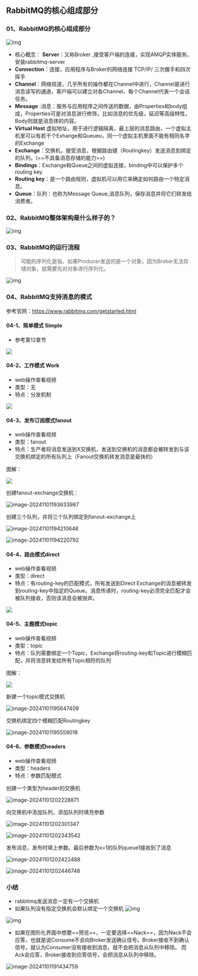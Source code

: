 ## RabbitMQ的核心组成部分

### 01、RabbitMQ的核心组成部分

![img](./assets/14.RabbitMQ的核心组成部分/kuangstudy62a1f9e3-027d-408a-8fb4-a176bd184d23.png)

- 核心概念：
  **Server**：又称Broker ,接受客户端的连接，实现AMQP实体服务。 安装rabbitmq-server
- **Connection**：连接，应用程序与Broker的网络连接 TCP/IP/ 三次握手和四次挥手
- **Channel**：网络信道，几乎所有的操作都在Channel中进行，Channel是进行消息读写的通道，客户端可以建立对各Channel，每个Channel代表一个会话任务。
- **Message** :消息：服务与应用程序之间传送的数据，由Properties和body组成，Properties可是对消息进行修饰，比如消息的优先级，延迟等高级特性，Body则就是消息体的内容。
- **Virtual Host** 虚拟地址，用于进行逻辑隔离，最上层的消息路由，一个虚拟主机里可以有若干个Exhange和Queueu，同一个虚拟主机里面不能有相同名字的Exchange
- **Exchange**：交换机，接受消息，根据路由键（Routingkey）发送消息到绑定的队列。(==不具备消息存储的能力==)
- **Bindings**：Exchange和Queue之间的虚拟连接，binding中可以保护多个routing key.
- **Routing key**：是一个路由规则，虚拟机可以用它来确定如何路由一个特定消息。
- **Queue**：队列：也称为Message Queue,消息队列，保存消息并将它们转发给消费者。

### 02、RabbitMQ整体架构是什么样子的？

![img](./assets/14.RabbitMQ的核心组成部分/kuangstudy23e6e571-d661-4f4b-b4f4-4d4efb766bc3.png)

### 03、RabbitMQ的运行流程

> 可能的序列化是指，如果Producer发送的是一个对象，因为Broker无法存储对象，就需要先对对象进行序列化。

![img](./assets/14.RabbitMQ的核心组成部分/kuangstudy2704cee9-3595-45de-892d-ee658e848806.png)

### 04、RabbitMQ支持消息的模式

参考官网：https://www.rabbitmq.com/getstarted.html

#### 04-1、简单模式 Simple

- 参考第12章节

![](./assets/14.RabbitMQ的核心组成部分/image-20241101190003302.png)

#### 04-2、工作模式 Work

- web操作查看视频
- 类型：无
- 特点：分发机制

![](./assets/14.RabbitMQ的核心组成部分/image-20241101190012822.png)

#### 04-3、发布订阅模式fanout

- web操作查看视频
- 类型：fanout
- 特点：生产者将消息发送到X交换机，发送到交换机的消息都会被转发到与该交换机绑定的所有队列上（Fanout交换机转发消息是最快的）

图解：

![](./assets/14.RabbitMQ的核心组成部分/image-20241101190021280.png)

创建fanout-exchange交换机：

![image-20241101193633987](./assets/14.RabbitMQ的核心组成部分/image-20241101193633987.png)

创建三个队列，并将三个队列绑定到fanout-exchange上

![image-20241101194210648](./assets/14.RabbitMQ的核心组成部分/image-20241101194210648.png)

![image-20241101194220792](./assets/14.RabbitMQ的核心组成部分/image-20241101194220792.png)

#### 04-4、路由模式direct

- web操作查看视频
- 类型：direct
- 特点：有routing-key的匹配模式，所有发送到Direct Exchange的消息被转发到routing-key中指定的Queue。消息传递时，routing-key必须完全匹配才会被队列接收，否则该消息会被抛弃。

![](./assets/14.RabbitMQ的核心组成部分/image-20241101190042162.png)

#### 04-5、主题模式topic

- web操作查看视频
- 类型：topic
- 特点：队列需要绑定一个Topic，Exchange将routing-key和Topic进行模糊匹配，并将消息转发给所有Topic相符的队列

图解：

![](./assets/14.RabbitMQ的核心组成部分/image-20241101190053809.png)

新建一个topic模式交换机

![image-20241101195647409](./assets/14.RabbitMQ的核心组成部分/image-20241101195647409.png)

交换机绑定四个模糊匹配Routingkey

![image-20241101195559018](./assets/14.RabbitMQ的核心组成部分/image-20241101195559018.png)

#### 04-6、参数模式headers

- web操作查看视频
- 类型：headers
- 特点：参数匹配模式

创建一个类型为header的交换机

![image-20241101202228871](./assets/14.RabbitMQ的核心组成部分/image-20241101202228871.png)

向交换机中添加队列，添加队列时填充参数

![image-20241101202301347](./assets/14.RabbitMQ的核心组成部分/image-20241101202301347.png)

![image-20241101202343542](./assets/14.RabbitMQ的核心组成部分/image-20241101202343542.png)

发布消息，发布时填上参数。最后参数为x=1的队列queue1接收到了消息

![image-20241101202422488](./assets/14.RabbitMQ的核心组成部分/image-20241101202422488.png)

![image-20241101202446748](./assets/14.RabbitMQ的核心组成部分/image-20241101202446748.png)

### 小结

- rabbitmq发送消息一定有一个交换机
- 如果队列没有指定交换机会默认绑定一个交换机
  ![img](./assets/14.RabbitMQ的核心组成部分/kuangstudye28575ea-17f4-41a8-ac32-133727fd63ae.png)

![img](./assets/14.RabbitMQ的核心组成部分/kuangstudyd23fdb11-89c8-4883-a027-76d93d257138-1730458405397-53.png)

- 如果在图形化界面中想要==预览==，一定要选择==Nack==，因为Nack不会应答，也就是说Consume不会向Broker发送确认信号。Broker接收不到确认信号，就认为Consumer没有接收到消息，就不会把消息从队列中移除。
  而Ack会应答，Broker接收到应答信号，会把消息从队列中移除。

![image-20241101191434759](./assets/14.RabbitMQ的核心组成部分/image-20241101191434759.png)

